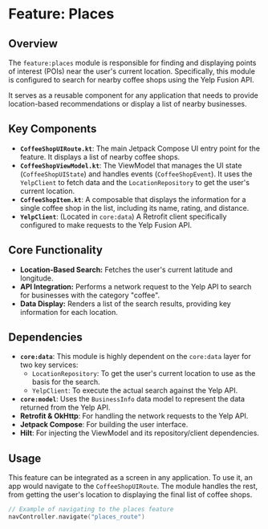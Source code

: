 # Feature: Places

## Overview

The `feature:places` module is responsible for finding and displaying points of interest (POIs) near the user's current location. Specifically, this module is configured to search for nearby coffee shops using the Yelp Fusion API.

It serves as a reusable component for any application that needs to provide location-based recommendations or display a list of nearby businesses.

## Key Components

-   **`CoffeeShopUIRoute.kt`**: The main Jetpack Compose UI entry point for the feature. It displays a list of nearby coffee shops.
-   **`CoffeeShopViewModel.kt`**: The ViewModel that manages the UI state (`CoffeeShopUIState`) and handles events (`CoffeeShopEvent`). It uses the `YelpClient` to fetch data and the `LocationRepository` to get the user's current location.
-   **`CoffeeShopItem.kt`**: A composable that displays the information for a single coffee shop in the list, including its name, rating, and distance.
-   **`YelpClient`**: (Located in `core:data`) A Retrofit client specifically configured to make requests to the Yelp Fusion API.

## Core Functionality

-   **Location-Based Search:** Fetches the user's current latitude and longitude.
-   **API Integration:** Performs a network request to the Yelp API to search for businesses with the category "coffee".
-   **Data Display:** Renders a list of the search results, providing key information for each location.

## Dependencies

-   **`core:data`**: This module is highly dependent on the `core:data` layer for two key services:
    -   `LocationRepository`: To get the user's current location to use as the basis for the search.
    -   `YelpClient`: To execute the actual search against the Yelp API.
-   **`core:model`**: Uses the `BusinessInfo` data model to represent the data returned from the Yelp API.
-   **Retrofit & OkHttp**: For handling the network requests to the Yelp API.
-   **Jetpack Compose**: For building the user interface.
-   **Hilt**: For injecting the ViewModel and its repository/client dependencies.

## Usage

This feature can be integrated as a screen in any application. To use it, an app would navigate to the `CoffeeShopUIRoute`. The module handles the rest, from getting the user's location to displaying the final list of coffee shops.

```kotlin
// Example of navigating to the places feature
navController.navigate("places_route")
```